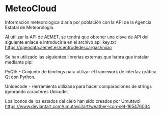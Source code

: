 # MeteoCloud
Información meteorológica diaria por población con la API de la Agencia Estatal de Meteorología.


Al utilizar la API de AEMET, se tendrá que obtener una clave de API del siguiente enlace e introducirla en el archivo api_key.txt
https://opendata.aemet.es/centrodedescargas/inicio


Se han utilizado las siguientes librerías externas que habrá que instalar mediante pip:

PyQt5 - Conjunto de bindings para utilizar el framework de interfaz gráfica Qt con Python.

Unidecode - Herramienta utilizada para hacer comparaciones de strings ignorando caracteres Unicode.


Los iconos de los estados del cielo han sido creados por Umutavci https://www.deviantart.com/umutavci/art/weather-icon-set-165476034

